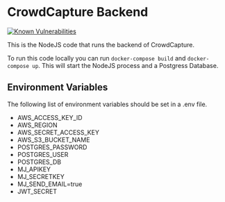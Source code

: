# CrowdCapture Backend

[![Known Vulnerabilities](https://snyk.io/test/github/crowdcapture/backend/badge.svg?targetFile=package.json)](https://snyk.io/test/github/crowdcapture/backend?targetFile=package.json)

This is the NodeJS code that runs the backend of CrowdCapture.

To run this code locally you can run `docker-compose build` and `docker-compose up`. This will start the NodeJS process and a Postgress Database. 

## Environment Variables
The following list of environment variables should be set in a .env file.

- AWS_ACCESS_KEY_ID
- AWS_REGION
- AWS_SECRET_ACCESS_KEY
- AWS_S3_BUCKET_NAME
- POSTGRES_PASSWORD
- POSTGRES_USER
- POSTGRES_DB
- MJ_APIKEY
- MJ_SECRETKEY
- MJ_SEND_EMAIL=true
- JWT_SECRET